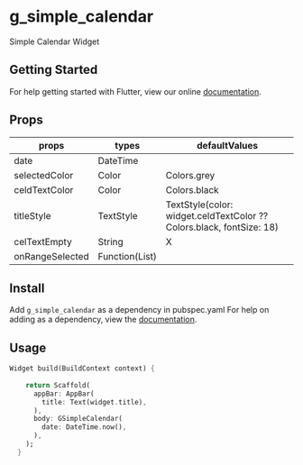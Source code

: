 # g_simple_calendar

Simple Calendar Widget 

## Getting Started

For help getting started with Flutter, view our online [documentation](https://flutter.io/).

## Props

| props           | types               | defaultValues                                                |
| --------------- | ------------------- | ------------------------------------------------------------ |
| date            | DateTime            |                                                              |
| selectedColor   | Color               | Colors.grey                                                  |
| celdTextColor   | Color               | Colors.black                                                 |
| titleStyle      | TextStyle           | TextStyle(color: widget.celdTextColor ?? Colors.black, fontSize: 18) |
| celTextEmpty    | String              | X                                                            |
| onRangeSelected | Function(List<int>) |                                                              |

## Install

Add `g_simple_calendar` as a dependency in pubspec.yaml For help on adding as a dependency, view the [documentation](https://flutter.io/using-packages/).

## Usage

```dart
Widget build(BuildContext context) {
    
    return Scaffold(
      appBar: AppBar(
        title: Text(widget.title),
      ),
      body: GSimpleCalendar(
        date: DateTime.now(),
      ),
    );
  }
```

